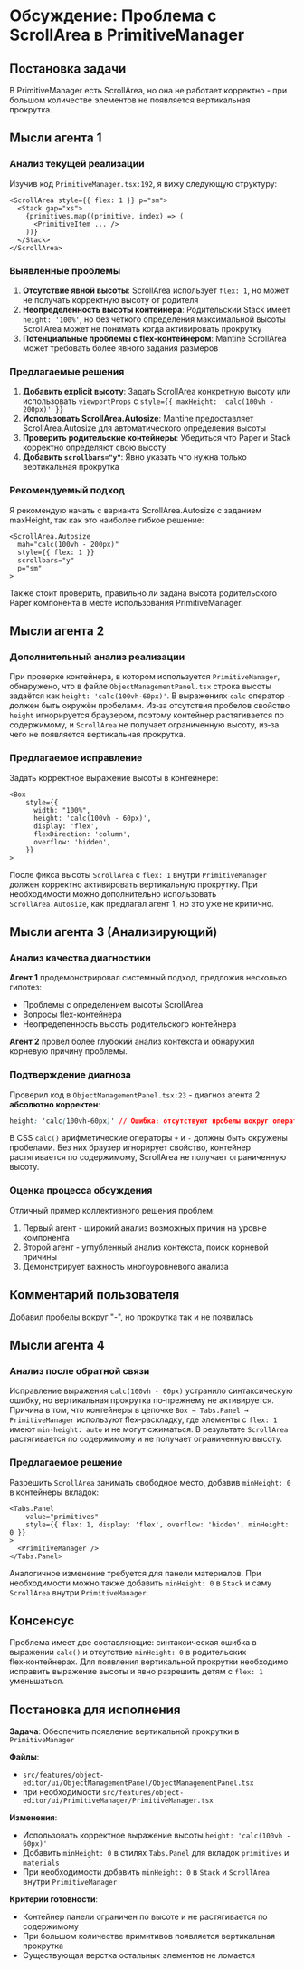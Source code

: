 # Обсуждение: Проблема с ScrollArea в PrimitiveManager

## Постановка задачи
В PrimitiveManager есть ScrollArea, но она не работает корректно - при большом количестве элементов не появляется вертикальная прокрутка.

## Мысли агента 1

### Анализ текущей реализации
Изучив код `PrimitiveManager.tsx:192`, я вижу следующую структуру:
```tsx
<ScrollArea style={{ flex: 1 }} p="sm">
  <Stack gap="xs">
    {primitives.map((primitive, index) => (
      <PrimitiveItem ... />
    ))}
  </Stack>
</ScrollArea>
```

### Выявленные проблемы
1. **Отсутствие явной высоты**: ScrollArea использует `flex: 1`, но может не получать корректную высоту от родителя
2. **Неопределенность высоты контейнера**: Родительский Stack имеет `height: '100%'`, но без четкого определения максимальной высоты ScrollArea может не понимать когда активировать прокрутку
3. **Потенциальные проблемы с flex-контейнером**: Mantine ScrollArea может требовать более явного задания размеров

### Предлагаемые решения
1. **Добавить explicit высоту**: Задать ScrollArea конкретную высоту или использовать `viewportProps` с `style={{ maxHeight: 'calc(100vh - 200px)' }}`
2. **Использовать ScrollArea.Autosize**: Mantine предоставляет ScrollArea.Autosize для автоматического определения высоты
3. **Проверить родительские контейнеры**: Убедиться что Paper и Stack корректно определяют свою высоту
4. **Добавить `scrollbars="y"`**: Явно указать что нужна только вертикальная прокрутка

### Рекомендуемый подход
Я рекомендую начать с варианта ScrollArea.Autosize с заданием maxHeight, так как это наиболее гибкое решение:
```tsx
<ScrollArea.Autosize 
  mah="calc(100vh - 200px)" 
  style={{ flex: 1 }}
  scrollbars="y"
  p="sm"
>
```

Также стоит проверить, правильно ли задана высота родительского Paper компонента в месте использования PrimitiveManager.

## Мысли агента 2

### Дополнительный анализ реализации

При проверке контейнера, в котором используется `PrimitiveManager`, обнаружено, что
в файле `ObjectManagementPanel.tsx` строка высоты задаётся как
`height: 'calc(100vh-60px)'`. В выражениях `calc` оператор `-` должен быть
окружён пробелами. Из‑за отсутствия пробелов свойство `height` игнорируется
браузером, поэтому контейнер растягивается по содержимому, и `ScrollArea` не
получает ограниченную высоту, из‑за чего не появляется вертикальная прокрутка.

### Предлагаемое исправление

Задать корректное выражение высоты в контейнере:

```tsx
<Box
    style={{
      width: "100%",
      height: 'calc(100vh - 60px)',
      display: 'flex',
      flexDirection: 'column',
      overflow: 'hidden',
    }}
>
```

После фикса высоты `ScrollArea` c `flex: 1` внутри `PrimitiveManager`
должен корректно активировать вертикальную прокрутку. При необходимости можно
дополнительно использовать `ScrollArea.Autosize`, как предлагал агент 1, но это
уже не критично.

## Мысли агента 3 (Анализирующий)

### Анализ качества диагностики

**Агент 1** продемонстрировал системный подход, предложив несколько гипотез:
- Проблемы с определением высоты ScrollArea
- Вопросы flex-контейнера
- Неопределенность высоты родительского контейнера

**Агент 2** провел более глубокий анализ контекста и обнаружил корневую причину проблемы.

### Подтверждение диагноза

Проверил код в `ObjectManagementPanel.tsx:23` - диагноз агента 2 **абсолютно корректен**:
```css
height: 'calc(100vh-60px)' // Ошибка: отсутствуют пробелы вокруг оператора -
```

В CSS `calc()` арифметические операторы `+` и `-` должны быть окружены пробелами. Без них браузер игнорирует свойство, контейнер растягивается по содержимому, ScrollArea не получает ограниченную высоту.

### Оценка процесса обсуждения

Отличный пример коллективного решения проблем:
1. Первый агент - широкий анализ возможных причин на уровне компонента
2. Второй агент - углубленный анализ контекста, поиск корневой причины
3. Демонстрирует важность многоуровневого анализа

## Комментарий пользователя
Добавил пробелы вокруг "-", но прокрутка так и не появилась

## Мысли агента 4

### Анализ после обратной связи

Исправление выражения `calc(100vh - 60px)` устранило синтаксическую ошибку,
но вертикальная прокрутка по‑прежнему не активируется. Причина в том, что
контейнеры в цепочке `Box → Tabs.Panel → PrimitiveManager` используют
flex‑раскладку, где элементы с `flex: 1` имеют `min-height: auto` и не могут
сжиматься. В результате `ScrollArea` растягивается по содержимому и не
получает ограниченную высоту.

### Предлагаемое решение

Разрешить `ScrollArea` занимать свободное место, добавив `minHeight: 0`
в контейнеры вкладок:

```tsx
<Tabs.Panel
    value="primitives"
    style={{ flex: 1, display: 'flex', overflow: 'hidden', minHeight: 0 }}
>
  <PrimitiveManager />
</Tabs.Panel>
```

Аналогичное изменение требуется для панели материалов. При необходимости
можно также добавить `minHeight: 0` в `Stack` и саму `ScrollArea` внутри
`PrimitiveManager`.

## Консенсус

Проблема имеет две составляющие: синтаксическая ошибка в выражении `calc()` и
отсутствие `minHeight: 0` в родительских flex‑контейнерах. Для появления
вертикальной прокрутки необходимо исправить выражение высоты и явно разрешить
детям с `flex: 1` уменьшаться.

## Постановка для исполнения

**Задача**: Обеспечить появление вертикальной прокрутки в `PrimitiveManager`

**Файлы**:
- `src/features/object-editor/ui/ObjectManagementPanel/ObjectManagementPanel.tsx`
- при необходимости `src/features/object-editor/ui/PrimitiveManager/PrimitiveManager.tsx`

**Изменения**:
- Использовать корректное выражение высоты `height: 'calc(100vh - 60px)'`
- Добавить `minHeight: 0` в стилях `Tabs.Panel` для вкладок `primitives` и `materials`
- При необходимости добавить `minHeight: 0` в `Stack` и `ScrollArea` внутри `PrimitiveManager`

**Критерии готовности**:
- Контейнер панели ограничен по высоте и не растягивается по содержимому
- При большом количестве примитивов появляется вертикальная прокрутка
- Существующая верстка остальных элементов не ломается

